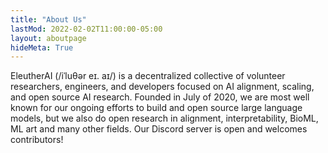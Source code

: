```yaml
---
title: "About Us"
lastMod: 2022-02-02T11:00:00-05:00
layout: aboutpage
hideMeta: True
---
```


EleutherAI (/iˈluθər eɪ. aɪ/) is a decentralized collective of volunteer researchers, engineers, and developers focused on AI alignment, scaling, and open source AI research. Founded in <date datetime="2020-07">July of 2020</date>, we are most well known for our ongoing efforts to build and open source large language models, but we also do open research in alignment, interpretability, BioML, ML art and many other fields. Our Discord server is open and welcomes contributors!